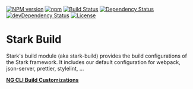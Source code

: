 [![NPM version](https://img.shields.io/npm/v/@nationalbankbelgium/stark-build.svg)](https://www.npmjs.com/package/@nationalbankbelgium/stark-build)
[![npm](https://img.shields.io/npm/dm/@nationalbankbelgium/stark-build.svg)](https://www.npmjs.com/package/@nationalbankbelgium/stark-build)
[![Build Status](https://travis-ci.org/NationalBankBelgium/stark.svg?branch=master)](https://travis-ci.org/NationalBankBelgium/stark)
[![Dependency Status](https://david-dm.org/NationalBankBelgium/stark-build.svg)](https://david-dm.org/NationalBankBelgium/stark-build)
[![devDependency Status](https://david-dm.org/NationalBankBelgium/stark-build/dev-status.svg)](https://david-dm.org/NationalBankBelgium/stark-build#info=devDependencies)
[![License](https://img.shields.io/cocoapods/l/AFNetworking.svg)](LICENSE)

# Stark Build

Stark's build module (aka stark-build) provides the build configurations of the Stark framework.
It includes our default configuration for webpack, json-server, prettier, stylelint, ...

**[NG CLI Build Customizations](../../docs/stark-build/NG_CLI_BUILD_CUSTOMIZATIONS.md)**